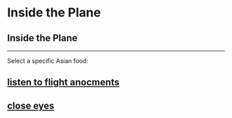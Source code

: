 # Inside the Plane
## Inside the Plane
---
Select a specific Asian food:
## [listen to flight anocments](listen-to-flight-anocments.md)
## [close eyes](close-eyes.md)

